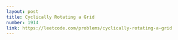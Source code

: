 ```yaml
---
layout: post
title: Cyclically Rotating a Grid
number: 1914
link: https://leetcode.com/problems/cyclically-rotating-a-grid
---
```


